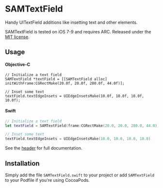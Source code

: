 # SAMTextField

Handy UITextField additions like insetting text and other elements.

SAMTextField is tested on iOS 7-9 and requires ARC. Released under the [MIT license](LICENSE).

## Usage

#### Objective-C
``` objc
// Initialize a text field
SAMTextField *textField = [[SAMTextField alloc] initWithFrame:CGRectMake(20.0f, 20.0f, 280.0f, 44.0f)];

// Inset some text
textField.textEdgeInsets = UIEdgeInsetsMake(10.0f, 10.0f, 10.0f, 10.0f);
```

#### Swift
``` swift
// Initialize a text field
let textField = SAMTextField(frame:CGRectMake(20.0, 20.0, 280.0, 44.0))

// Inset some text
textField.textEdgeInsets = UIEdgeInsetsMake(10.0, 10.0, 10.0, 10.0)
```

See the [header](SAMTextField/SAMTextField.swift) for full documentation.

## Installation

Simply add the file `SAMTextField.swift` to your project or add `SAMTextField` to your Podfile if you're using CocoaPods.
